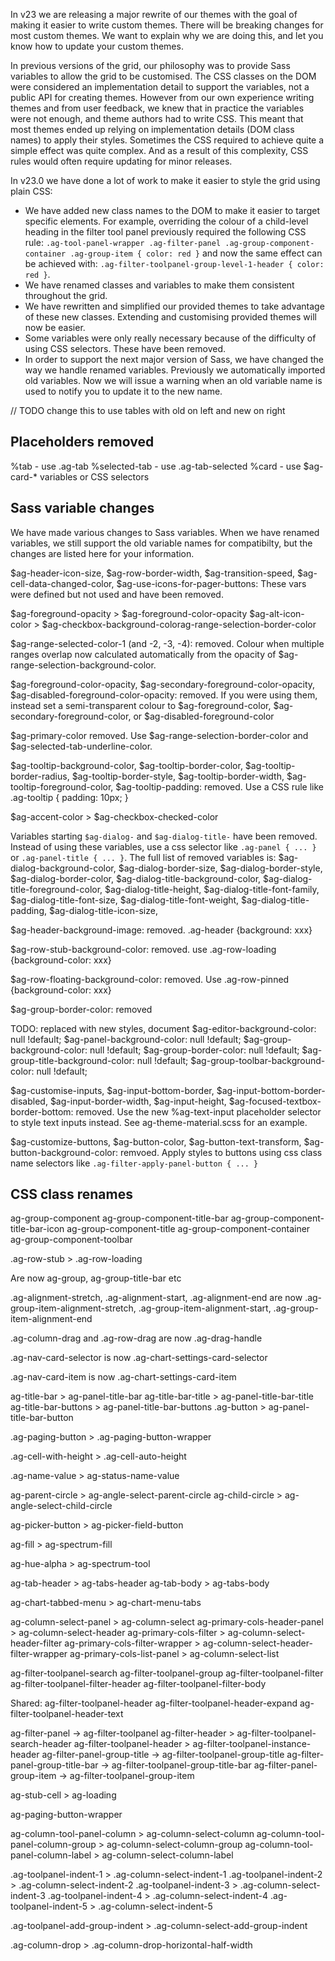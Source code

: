 In v23 we are releasing a major rewrite of our themes with the goal of making it easier to write custom themes. There will be breaking changes for most custom themes. We want to explain why we are doing this, and let you know how to update your custom themes.

In previous versions of the grid, our philosophy was to provide Sass variables to allow the grid to be customised. The CSS classes on the DOM were considered an implementation detail to support the variables, not a public API for creating themes. However from our own experience writing themes and from user feedback, we knew that in practice the variables were not enough, and theme authors had to write CSS. This meant that most themes ended up relying on implementation details (DOM class names) to apply their styles. Sometimes the CSS required to achieve quite a simple effect was quite complex. And as a result of this complexity, CSS rules would often require updating for minor releases.

In v23.0 we have done a lot of work to make it easier to style the grid using plain CSS:

- We have added new class names to the DOM to make it easier to target specific elements. For example, overriding the colour of a child-level heading in the filter tool panel previously required the following CSS rule: `.ag-tool-panel-wrapper .ag-filter-panel .ag-group-component-container .ag-group-item { color: red }` and now the same effect can be achieved with: `.ag-filter-toolpanel-group-level-1-header { color: red }`.
- We have renamed classes and variables to make them consistent throughout the grid.
- We have rewritten and simplified our provided themes to take advantage of these new classes. Extending and customising provided themes will now be easier.
- Some variables were only really necessary because of the difficulty of using CSS selectors. These have been removed.
- In order to support the next major version of Sass, we have changed the way we handle renamed variables. Previously we automatically imported old variables. Now we will issue a warning when an old variable name is used to notify you to update it to the new name.



// TODO change this to use tables with old on left and new on right




## Placeholders removed

%tab - use .ag-tab
%selected-tab - use .ag-tab-selected
%card - use $ag-card-* variables or CSS selectors


## Sass variable changes

We have made various changes to Sass variables. When we have renamed variables, we still support the old variable names for compatibilty, but the changes are listed here for your information.

$ag-header-icon-size, $ag-row-border-width, $ag-transition-speed, $ag-cell-data-changed-color, $ag-use-icons-for-pager-buttons: These vars were defined but not used and have been removed.

$ag-foreground-opacity > $ag-foreground-color-opacity
$ag-alt-icon-color > $ag-checkbox-background-colorag-range-selection-border-color
   
$ag-range-selected-color-1 (and -2, -3, -4): removed. Colour when multiple ranges overlap now calculated automatically from the opacity of $ag-range-selection-background-color.

$ag-foreground-color-opacity, $ag-secondary-foreground-color-opacity, $ag-disabled-foreground-color-opacity: removed. If you were using them, instead set a semi-transparent colour to $ag-foreground-color, $ag-secondary-foreground-color, or $ag-disabled-foreground-color

$ag-primary-color removed. Use $ag-range-selection-border-color and $ag-selected-tab-underline-color.

$ag-tooltip-background-color, $ag-tooltip-border-color, $ag-tooltip-border-radius, $ag-tooltip-border-style, $ag-tooltip-border-width, $ag-tooltip-foreground-color, $ag-tooltip-padding: removed. Use a CSS rule like .ag-tooltip { padding: 10px; }

$ag-accent-color > $ag-checkbox-checked-color

Variables starting `$ag-dialog-` and `$ag-dialog-title-` have been removed. Instead of using these variables, use a css selector like `.ag-panel { ... }` or `.ag-panel-title { ... }`. The full list of removed variables is: $ag-dialog-background-color, $ag-dialog-border-size, $ag-dialog-border-style, $ag-dialog-border-color, $ag-dialog-title-background-color, $ag-dialog-title-foreground-color, $ag-dialog-title-height, $ag-dialog-title-font-family, $ag-dialog-title-font-size, $ag-dialog-title-font-weight, $ag-dialog-title-padding, $ag-dialog-title-icon-size, 

$ag-header-background-image: removed. .ag-header {background: xxx}

$ag-row-stub-background-color: removed. use .ag-row-loading {background-color: xxx}

$ag-row-floating-background-color: removed. Use .ag-row-pinned {background-color: xxx}

$ag-group-border-color: removed

TODO: replaced with new styles, document
$ag-editor-background-color: null !default;
$ag-panel-background-color: null !default;
$ag-group-background-color: null !default;
$ag-group-border-color: null !default;
$ag-group-title-background-color: null !default;
$ag-group-toolbar-background-color: null !default;

$ag-customise-inputs, $ag-input-bottom-border, $ag-input-bottom-border-disabled, $ag-input-border-width, $ag-input-height, $ag-focused-textbox-border-bottom: removed. Use the new %ag-text-input placeholder selector to style text inputs instead. See ag-theme-material.scss for an example.


$ag-customize-buttons, $ag-button-color, $ag-button-text-transform, $ag-button-background-color: remvoed. Apply styles to buttons using css class name selectors like `.ag-filter-apply-panel-button { ... }`

## CSS class renames

ag-group-component
ag-group-component-title-bar
ag-group-component-title-bar-icon
ag-group-component-title
ag-group-component-container
ag-group-component-toolbar

.ag-row-stub > .ag-row-loading

Are now ag-group, ag-group-title-bar etc


.ag-alignment-stretch, .ag-alignment-start, .ag-alignment-end
are now
.ag-group-item-alignment-stretch, .ag-group-item-alignment-start, .ag-group-item-alignment-end

.ag-column-drag and .ag-row-drag are now .ag-drag-handle

.ag-nav-card-selector is now .ag-chart-settings-card-selector

.ag-nav-card-item is now .ag-chart-settings-card-item

ag-title-bar > ag-panel-title-bar
ag-title-bar-title > ag-panel-title-bar-title
ag-title-bar-buttons > ag-panel-title-bar-buttons
.ag-button > ag-panel-title-bar-button

.ag-paging-button > .ag-paging-button-wrapper

.ag-cell-with-height > .ag-cell-auto-height

.ag-name-value > ag-status-name-value


ag-parent-circle > ag-angle-select-parent-circle
ag-child-circle > ag-angle-select-child-circle

ag-picker-button > ag-picker-field-button

ag-fill > ag-spectrum-fill

ag-hue-alpha > ag-spectrum-tool


ag-tab-header > ag-tabs-header
ag-tab-body > ag-tabs-body


ag-chart-tabbed-menu > ag-chart-menu-tabs

ag-column-select-panel > ag-column-select
ag-primary-cols-header-panel > ag-column-select-header
ag-primary-cols-filter > ag-column-select-header-filter
ag-primary-cols-filter-wrapper > ag-column-select-header-filter-wrapper
ag-primary-cols-list-panel > ag-column-select-list


ag-filter-toolpanel-search
ag-filter-toolpanel-group
ag-filter-toolpanel-filter
ag-filter-toolpanel-filter-header
ag-filter-toolpanel-filter-body

Shared: 
ag-filter-toolpanel-header
ag-filter-toolpanel-header-expand
ag-filter-toolpanel-header-text


ag-filter-panel -> ag-filter-toolpanel
ag-filter-header > ag-filter-toolpanel-search-header
ag-filter-toolpanel-header > ag-filter-toolpanel-instance-header
ag-filter-panel-group-title -> ag-filter-toolpanel-group-title
ag-filter-panel-group-title-bar -> ag-filter-toolpanel-group-title-bar
ag-filter-panel-group-item -> ag-filter-toolpanel-group-item

ag-stub-cell > ag-loading


ag-paging-button-wrapper

ag-column-tool-panel-column > ag-column-select-column
ag-column-tool-panel-column-group > ag-column-select-column-group
ag-column-tool-panel-column-label > ag-column-select-column-label

.ag-toolpanel-indent-1 > .ag-column-select-indent-1
.ag-toolpanel-indent-2 > .ag-column-select-indent-2
.ag-toolpanel-indent-3 > .ag-column-select-indent-3
.ag-toolpanel-indent-4 > .ag-column-select-indent-4
.ag-toolpanel-indent-5 > .ag-column-select-indent-5

.ag-toolpanel-add-group-indent > .ag-column-select-add-group-indent

.ag-column-drop > .ag-column-drop-horizontal-half-width